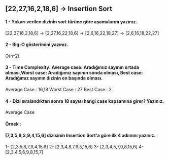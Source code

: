 ## [22,27,16,2,18,6] -> Insertion Sort

#### 1 - Yukarı verilen dizinin sort türüne göre aşamalarını yazınız.
  
  [22,27,16,2,18,6] -> [2,27,16,22,18,6] -> [2,6,16,22,18,27] -> [2,6,16,18,22,27] 
  
#### 2 - Big-O gösterimini yazınız.

   O(n^2)
   
#### 3 - Time Complexity: Average case: Aradığımız sayının ortada olması,Worst case: Aradığımız sayının sonda olması, Best case: Aradığımız sayının dizinin en başında olması.

   Average Case : 16,18 Worst Case : 27  Best Case : 2
   
#### 4 - Dizi sıralandıktan sonra 18 sayısı hangi case kapsamına girer? Yazınız.

   Average Case 
#### Örnek :
#### [7,3,5,8,2,9,4,15,6] dizisinin Insertion Sort'a göre ilk 4 adımını yazınız.


1- [2,3,5,8,7,9,4,15,6]
2- [2,3,4,8,7,9,5,15,6]
3- [2,3,4,5,7,9,8,15,6]
4- [2,3,4,5,6,9,8,15,7]